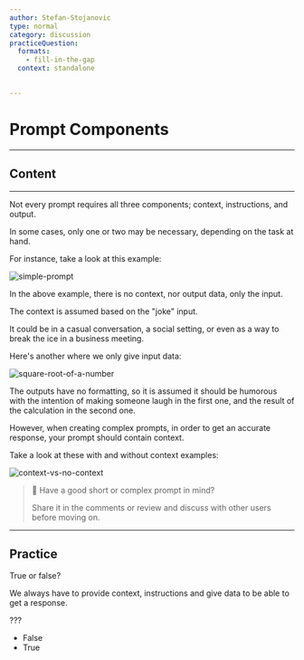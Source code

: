 ```yaml
---
author: Stefan-Stojanovic
type: normal
category: discussion
practiceQuestion:
  formats:
    - fill-in-the-gap
  context: standalone
 

---
```


# Prompt Components

---

## Content

---

Not every prompt requires all three components; context, instructions, and output. 

In some cases, only one or two may be necessary, depending on the task at hand.

For instance, take a look at this example:

![simple-prompt](https://img.enkipro.com/b29225310c33587cce17ac6764ee4a39.png)

In the above example, there is no context, nor output data, only the input.

The context is assumed based on the "joke" input.

It could be in a casual conversation, a social setting, or even as a way to break the ice in a business meeting.

Here's another where we only give input data:

![square-root-of-a-number](https://img.enkipro.com/f4a7beb6b202a14bd278521268a09b3a.png)

The outputs have no formatting, so it is assumed it should be humorous with the intention of making someone laugh in the first one, and the result of the calculation in the second one.

However, when creating complex prompts, in order to get an accurate response, your prompt should contain context.

Take a look at these with and without context examples:

![context-vs-no-context](https://img.enkipro.com/3b9e909e5409953267c2a87d1df85aee.png)

> 💬 Have a good short or complex prompt in mind?
> 
> Share it in the comments or review and discuss with other users before moving on.


---

## Practice 

True or false?

We always have to provide context, instructions and give data to be able to get a response.

???

- False
- True